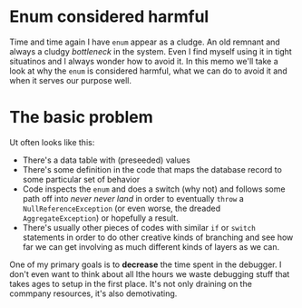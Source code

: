 # Enum considered harmful
Time and time again I have `enum` appear as a cludge. An old remnant and always
a cludgy *bottleneck* in the system. Even I find myself using it in tight situatinos
and I always wonder how to avoid it. In this memo we'll take a look at why the `enum` 
is considered harmful, what we can do to avoid it and when it serves our purpose
well.

# The basic problem
Ut often looks like this:

* There's a data table with (preseeded) values
* There's some definition in the code that maps the database record to some particular set of behavior
* Code inspects the `enum` and does a switch (why not) and follows some path off into *never never land*
in order to eventually `throw` a `NullReferenceException` (or even worse, the dreaded `AggregateException`)
or hopefully a result.
* There's usually other pieces of codes with similar `if` or `switch` statements in order to do other 
creative kinds of branching and see how far we can get involving as much different kinds of layers as we can.

One of my primary goals is to **decrease** the time spent in the debugger. I don't even want to think about 
all lthe hours we waste debugging stuff that takes ages to setup in the first place. It's not only draining 
on the commpany resources, it's also demotivating.